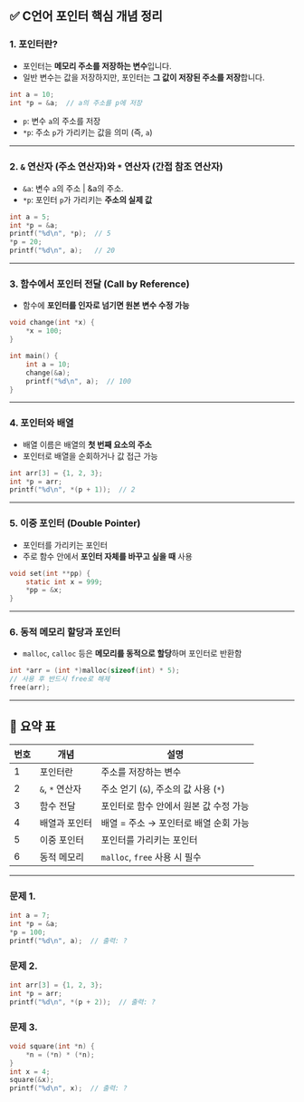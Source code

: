 ## ✅ C언어 포인터 핵심 개념 정리

### 1. **포인터란?**
- 포인터는 **메모리 주소를 저장하는 변수**입니다.
- 일반 변수는 값을 저장하지만, 포인터는 **그 값이 저장된 주소를 저장**합니다.

```c
int a = 10;
int *p = &a;  // a의 주소를 p에 저장
```
- `p`: 변수 `a`의 주소를 저장  
- `*p`: 주소 `p`가 가리키는 값을 의미 (즉, `a`)
---

### 2. **`&` 연산자 (주소 연산자)와 `*` 연산자 (간접 참조 연산자)**

- `&a`: 변수 `a`의 주소 | &a의 주소.
- `*p`: 포인터 `p`가 가리키는 **주소의 실제 값** 
```c
int a = 5;
int *p = &a;
printf("%d\n", *p);  // 5
*p = 20;
printf("%d\n", a);   // 20
```

---

### 3. **함수에서 포인터 전달 (Call by Reference)**

- 함수에 **포인터를 인자로 넘기면 원본 변수 수정 가능**

```c
void change(int *x) {
    *x = 100;
}

int main() {
    int a = 10;
    change(&a);
    printf("%d\n", a);  // 100
}
```

---

### 4. **포인터와 배열**

- 배열 이름은 배열의 **첫 번째 요소의 주소**
- 포인터로 배열을 순회하거나 값 접근 가능

```c
int arr[3] = {1, 2, 3};
int *p = arr;
printf("%d\n", *(p + 1));  // 2
```

---

### 5. **이중 포인터 (Double Pointer)**

- 포인터를 가리키는 포인터
- 주로 함수 안에서 **포인터 자체를 바꾸고 싶을 때** 사용

```c
void set(int **pp) {
    static int x = 999;
    *pp = &x;
}
```

---

### 6. **동적 메모리 할당과 포인터**

- `malloc`, `calloc` 등은 **메모리를 동적으로 할당**하며 포인터로 반환함

```c
int *arr = (int *)malloc(sizeof(int) * 5);
// 사용 후 반드시 free로 해제
free(arr);
```
---
## 📘 요약 표

| 번호 | 개념 | 설명 |
|------|------|------|
| 1 | 포인터란 | 주소를 저장하는 변수 |
| 2 | `&`, `*` 연산자 | 주소 얻기 (`&`), 주소의 값 사용 (`*`) |
| 3 | 함수 전달 | 포인터로 함수 안에서 원본 값 수정 가능 |
| 4 | 배열과 포인터 | 배열 = 주소 → 포인터로 배열 순회 가능 |
| 5 | 이중 포인터 | 포인터를 가리키는 포인터 |
| 6 | 동적 메모리 | `malloc`, `free` 사용 시 필수 |

---
### 문제 1.
```c
int a = 7;
int *p = &a;
*p = 100;
printf("%d\n", a);  // 출력: ?
```

### 문제 2.
```c
int arr[3] = {1, 2, 3};
int *p = arr;
printf("%d\n", *(p + 2));  // 출력: ?
```

### 문제 3.
```c
void square(int *n) {
    *n = (*n) * (*n);
}
int x = 4;
square(&x);
printf("%d\n", x);  // 출력: ?
```